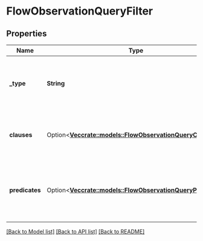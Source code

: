# FlowObservationQueryFilter

## Properties

Name | Type | Description | Notes
------------ | ------------- | ------------- | -------------
**_type** | **String** | Boolean operation to apply to the provided predicates and clauses | 
**clauses** | Option<[**Vec<crate::models::FlowObservationQueryClause>**](FlowObservationQueryClause.md)> | Boolean 'and/or' logic with up to two-levels of nesting | [optional]
**predicates** | Option<[**Vec<crate::models::FlowObservationQueryPredicate>**](FlowObservationQueryPredicate.md)> | Like a three-word sentence: (attribute-name) (operator) (target-value). | [optional]

[[Back to Model list]](../README.md#documentation-for-models) [[Back to API list]](../README.md#documentation-for-api-endpoints) [[Back to README]](../README.md)



